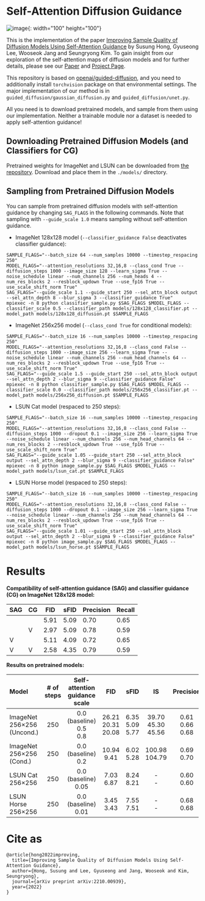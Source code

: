 # Self-Attention Diffusion Guidance
![image](https://user-images.githubusercontent.com/5498512/194718307-4880fa17-43f7-4b4a-9b2d-c2cdeb27ef4f.png){: width="100" height="100"}

This is the implementation of the paper <a href="https://arxiv.org/abs/2210.00939">Improving Sample Quality of Diffusion Models Using Self-Attention Guidance</a> by Susung Hong, Gyuseong Lee, Wooseok Jang and Seungryong Kim. To gain insight from our exploration of the self-attention maps of diffusion models and for further details, please see our [Paper](https://arxiv.org/abs/2210.00939) and [Project Page](https://ku-cvlab.github.io/Self-Attention-Guidance).

This repository is based on [openai/guided-diffusion](https://github.com/openai/guided-diffusion), and you need to additionally install `torchvision` package on that environmental settings. The major implementation of our method is in `guided_diffusion/gaussian_diffusion.py` and `guided_diffusion/unet.py`.

All you need is to download pretrained models, and sample from them using our implementation. Neither a trainable module nor a dataset is needed to apply self-attention guidance!

## Downloading Pretrained Diffusion Models (and Classifiers for CG)
Pretrained weights for ImageNet and LSUN can be downloaded from [the repository](https://github.com/openai/improved-diffusion). Download and place them in the `./models/` directory.

## Sampling from Pretrained Diffusion Models
You can sample from pretrained diffusion models with self-attention guidance by changing `SAG_FLAGS` in the following commands. Note that sampling with `--guide_scale 1.0` means sampling without self-attention guidance.

 * ImageNet 128x128 model (`--classifier_guidance False` deactivates classifier guidance):
```
SAMPLE_FLAGS="--batch_size 64 --num_samples 10000 --timestep_respacing 250"
MODEL_FLAGS="--attention_resolutions 32,16,8 --class_cond True --diffusion_steps 1000 --image_size 128 --learn_sigma True --noise_schedule linear --num_channels 256 --num_heads 4 --num_res_blocks 2 --resblock_updown True --use_fp16 True --use_scale_shift_norm True"
SAG_FLAGS="--guide_scale 1.1 --guide_start 250 --sel_attn_block output --sel_attn_depth 8 --blur_sigma 3 --classifier_guidance True"
mpiexec -n 8 python classifier_sample.py $SAG_FLAGS $MODEL_FLAGS --classifier_scale 0.5 --classifier_path models/128x128_classifier.pt --model_path models/128x128_diffusion.pt $SAMPLE_FLAGS
```

 * ImageNet 256x256 model (`--class_cond True` for conditional models):
```
SAMPLE_FLAGS="--batch_size 16 --num_samples 10000 --timestep_respacing 250"
MODEL_FLAGS="--attention_resolutions 32,16,8 --class_cond False --diffusion_steps 1000 --image_size 256 --learn_sigma True --noise_schedule linear --num_channels 256 --num_head_channels 64 --num_res_blocks 2 --resblock_updown True --use_fp16 True --use_scale_shift_norm True"
SAG_FLAGS="--guide_scale 1.5 --guide_start 250 --sel_attn_block output --sel_attn_depth 2 --blur_sigma 9 --classifier_guidance False"
mpiexec -n 8 python classifier_sample.py $SAG_FLAGS $MODEL_FLAGS --classifier_scale 0.0 --classifier_path models/256x256_classifier.pt --model_path models/256x256_diffusion.pt $SAMPLE_FLAGS
```

 * LSUN Cat model (respaced to 250 steps):
```
SAMPLE_FLAGS="--batch_size 16 --num_samples 10000 --timestep_respacing 250"
MODEL_FLAGS="--attention_resolutions 32,16,8 --class_cond False --diffusion_steps 1000 --dropout 0.1 --image_size 256 --learn_sigma True --noise_schedule linear --num_channels 256 --num_head_channels 64 --num_res_blocks 2 --resblock_updown True --use_fp16 True --use_scale_shift_norm True"
SAG_FLAGS="--guide_scale 1.05 --guide_start 250 --sel_attn_block output --sel_attn_depth 2 --blur_sigma 9 --classifier_guidance False"
mpiexec -n 8 python image_sample.py $SAG_FLAGS $MODEL_FLAGS --model_path models/lsun_cat.pt $SAMPLE_FLAGS
```

 * LSUN Horse model (respaced to 250 steps):
```
SAMPLE_FLAGS="--batch_size 16 --num_samples 10000 --timestep_respacing 250"
MODEL_FLAGS="--attention_resolutions 32,16,8 --class_cond False --diffusion_steps 1000 --dropout 0.1 --image_size 256 --learn_sigma True --noise_schedule linear --num_channels 256 --num_head_channels 64 --num_res_blocks 2 --resblock_updown True --use_fp16 True --use_scale_shift_norm True"
SAG_FLAGS="--guide_scale 1.01 --guide_start 250 --sel_attn_block output --sel_attn_depth 2 --blur_sigma 9 --classifier_guidance False"
mpiexec -n 8 python image_sample.py $SAG_FLAGS $MODEL_FLAGS --model_path models/lsun_horse.pt $SAMPLE_FLAGS
```

# Results

**Compatibility of self-attention guidance (SAG) and classifier guidance (CG) on ImageNet 128x128 model:**

| SAG | CG | FID | sFID | Precision | Recall |
|---|---|---|---|---|---|
|  |  | 5.91 | 5.09 | 0.70 | 0.65 |
|  | V | 2.97 | 5.09 | 0.78 | 0.59 |
| V |  | 5.11 | 4.09 | 0.72 | 0.65 |
| V | V | 2.58 | 4.35 | 0.79 | 0.59 |

**Results on pretrained models:**

| Model | # of steps | Self-attention guidance scale | FID | sFID | IS | Precision | Recall |
|:---|:---:|:---:|:---:|:---:|:---:|:---:|:---:|
| ImageNet 256×256 (Uncond.) | 250 | 0.0 (baseline)<br>0.5<br>0.8 | 26.21<br>20.31<br>20.08 | 6.35<br>5.09<br>5.77 | 39.70<br>45.30<br>45.56 | 0.61<br>0.66<br>0.68 | 0.63<br>0.61<br>0.59 |
| ImageNet 256×256 (Cond.) | 250 | 0.0 (baseline)<br>0.2 | 10.94<br>9.41 | 6.02<br>5.28 | 100.98<br>104.79 | 0.69<br>0.70 | 0.63<br>0.62 |
| LSUN Cat 256×256 | 250 | 0.0 (baseline)<br>0.05 | 7.03<br>6.87 | 8.24<br>8.21 | -<br>- | 0.60<br>0.60 | 0.53<br>0.50 |
| LSUN Horse 256×256 | 250 | 0.0 (baseline)<br>0.01 | 3.45<br>3.43 | 7.55<br>7.51 | -<br>- | 0.68<br>0.68 | 0.56<br>0.55 |

# Cite as
```
@article{hong2022improving,
  title={Improving Sample Quality of Diffusion Models Using Self-Attention Guidance},
  author={Hong, Susung and Lee, Gyuseong and Jang, Wooseok and Kim, Seungryong},
  journal={arXiv preprint arXiv:2210.00939},
  year={2022}
}
```
